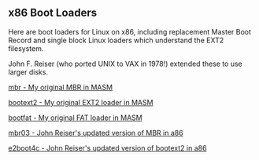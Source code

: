 ## x86 Boot Loaders

Here are boot loaders for Linux on x86, including replacement Master Boot
Record and single block Linux loaders which understand the EXT2 filesystem.

John F. Reiser (who ported UNIX to VAX in 1978!) extended these to use
larger disks.

[mbr - My original MBR in MASM](mbr)

[bootext2 - My original EXT2 loader in MASM](bootext2)

[bootfat - My original FAT loader in MASM](bootfat)

[mbr03 - John Reiser's updated version of MBR in a86](mbr03)

[e2boot4c - John Reiser's updated version of bootext2 in a86](e2boot4c)
